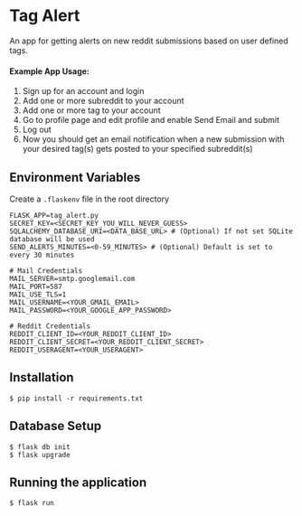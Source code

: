 # Tag Alert

An app for getting alerts on new reddit submissions based on user defined tags.

#### Example App Usage:
1. Sign up for an account and login
2. Add one or more subreddit to your account
3. Add one or more tag to your account
4. Go to profile page and edit profile and enable Send Email and submit
4. Log out
5. Now you should get an email notification when a new submission with your desired tag(s) gets posted to your specified subreddit(s)

## Environment Variables

Create a `.flaskenv` file in the root directory

```
FLASK_APP=tag_alert.py
SECRET_KEY=<SECRET_KEY_YOU_WILL_NEVER_GUESS>
SQLALCHEMY_DATABASE_URI=<DATA_BASE_URL> # (Optional) If not set SQLite database will be used
SEND_ALERTS_MINUTES=<0-59_MINUTES> # (Optional) Default is set to every 30 minutes

# Mail Credentials
MAIL_SERVER=smtp.googlemail.com
MAIL_PORT=587
MAIL_USE_TLS=1
MAIL_USERNAME=<YOUR_GMAIL_EMAIL>
MAIL_PASSWORD=<YOUR_GOOGLE_APP_PASSWORD>

# Reddit Credentials
REDDIT_CLIENT_ID=<YOUR_REDDIT_CLIENT_ID>
REDDIT_CLIENT_SECRET=<YOUR_REDDIT_CLIENT_SECRET>
REDDIT_USERAGENT=<YOUR_USERAGENT>
```

## Installation

```
$ pip install -r requirements.txt
```

## Database Setup
```
$ flask db init
$ flask upgrade
```

## Running the application
```
$ flask run
```